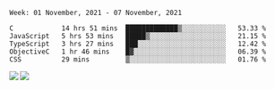<!--START_SECTION:waka-->
```text
Week: 01 November, 2021 - 07 November, 2021

C            14 hrs 51 mins  █████████████▒░░░░░░░░░░░   53.33 % 
JavaScript   5 hrs 53 mins   █████▒░░░░░░░░░░░░░░░░░░░   21.15 % 
TypeScript   3 hrs 27 mins   ███░░░░░░░░░░░░░░░░░░░░░░   12.42 % 
ObjectiveC   1 hr 46 mins    █▓░░░░░░░░░░░░░░░░░░░░░░░   06.39 % 
CSS          29 mins         ▒░░░░░░░░░░░░░░░░░░░░░░░░   01.76 % 
```
<!--END_SECTION:waka-->
<a href="https://github.com/anuraghazra/github-readme-stats">
  <img align="left" src="https://github-readme-stats.vercel.app/api?username=Tanesan&count_private=true&show_icons=true" />
<img align="left" src="https://github-readme-stats.vercel.app/api/top-langs/?username=Tanesan" />
</a>
